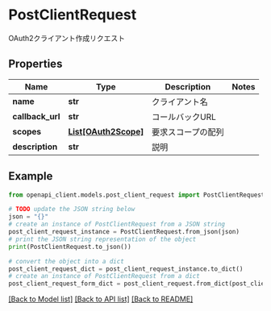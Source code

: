 # PostClientRequest

OAuth2クライアント作成リクエスト

## Properties

Name | Type | Description | Notes
------------ | ------------- | ------------- | -------------
**name** | **str** | クライアント名 | 
**callback_url** | **str** | コールバックURL | 
**scopes** | [**List[OAuth2Scope]**](OAuth2Scope.md) | 要求スコープの配列 | 
**description** | **str** | 説明 | 

## Example

```python
from openapi_client.models.post_client_request import PostClientRequest

# TODO update the JSON string below
json = "{}"
# create an instance of PostClientRequest from a JSON string
post_client_request_instance = PostClientRequest.from_json(json)
# print the JSON string representation of the object
print(PostClientRequest.to_json())

# convert the object into a dict
post_client_request_dict = post_client_request_instance.to_dict()
# create an instance of PostClientRequest from a dict
post_client_request_form_dict = post_client_request.from_dict(post_client_request_dict)
```
[[Back to Model list]](../README.md#documentation-for-models) [[Back to API list]](../README.md#documentation-for-api-endpoints) [[Back to README]](../README.md)


